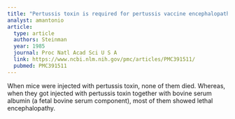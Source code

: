 ```yaml
---
title: "Pertussis toxin is required for pertussis vaccine encephalopathy"
analyst: amantonio
article:
  type: article
  authors: Steinman
  year: 1985
  journal: Proc Natl Acad Sci U S A
  link: https://www.ncbi.nlm.nih.gov/pmc/articles/PMC391511/
  pubmed: PMC391511
---
```


When mice were injected with pertussis toxin, none of them died. Whereas, when they got injected with pertussis toxin together with bovine serum albumin (a fetal bovine serum component), most of them showed lethal encephalopathy.
